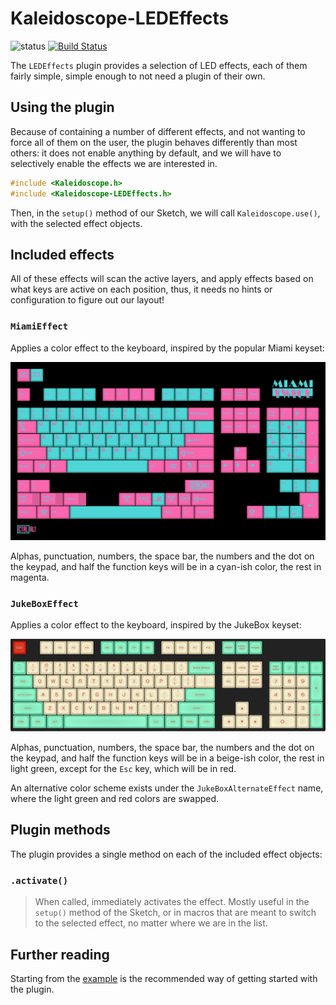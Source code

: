 # Kaleidoscope-LEDEffects

![status][st:stable] [![Build Status][travis:image]][travis:status]

 [travis:image]: https://travis-ci.org/keyboardio/Kaleidoscope-LEDEffects.svg?branch=master
 [travis:status]: https://travis-ci.org/keyboardio/Kaleidoscope-LEDEffects

 [st:stable]: https://img.shields.io/badge/stable-✔-black.png?style=flat&colorA=44cc11&colorB=494e52
 [st:broken]: https://img.shields.io/badge/broken-X-black.png?style=flat&colorA=e05d44&colorB=494e52
 [st:experimental]: https://img.shields.io/badge/experimental----black.png?style=flat&colorA=dfb317&colorB=494e52

The `LEDEffects` plugin provides a selection of LED effects, each of them fairly
simple, simple enough to not need a plugin of their own. 

## Using the plugin

Because of containing a number of different effects, and not wanting to force
all of them on the user, the plugin behaves differently than most others: it
does not enable anything by default, and we will have to selectively enable the
effects we are interested in.

```c++
#include <Kaleidoscope.h>
#include <Kaleidoscope-LEDEffects.h>
```

Then, in the `setup()` method of our Sketch, we will call `Kaleidoscope.use()`,
with the selected effect objects.

## Included effects

All of these effects will scan the active layers, and apply effects based on
what keys are active on each position, thus, it needs no hints or configuration
to figure out our layout!

### `MiamiEffect`

Applies a color effect to the keyboard, inspired by the popular Miami keyset:

![Miami](extras/MiamiEffect.png)

Alphas, punctuation, numbers, the space bar, the numbers and the dot on the
keypad, and half the function keys will be in a cyan-ish color, the rest in
magenta.

### `JukeBoxEffect`

Applies a color effect to the keyboard, inspired by the JukeBox keyset:

![Jukebox](extras/JukeboxEffect.png)

Alphas, punctuation, numbers, the space bar, the numbers and the dot on the
keypad, and half the function keys will be in a beige-ish color, the rest in
light green, except for the `Esc` key, which will be in red.

An alternative color scheme exists under the `JukeBoxAlternateEffect` name,
where the light green and red colors are swapped.

## Plugin methods

The plugin provides a single method on each of the included effect objects:

### `.activate()`

> When called, immediately activates the effect. Mostly useful in the `setup()`
> method of the Sketch, or in macros that are meant to switch to the selected
> effect, no matter where we are in the list.

## Further reading

Starting from the [example][plugin:example] is the recommended way of getting
started with the plugin.

 [plugin:example]: https://github.com/keyboardio/Kaleidoscope-LEDEffects/blob/master/examples/LEDEffects/LEDEffects.ino
